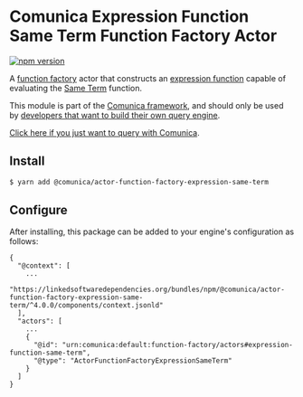 # Comunica Expression Function Same Term Function Factory Actor

[![npm version](https://badge.fury.io/js/%40comunica%2Factor-function-factory-expression-function-same-term.svg)](https://www.npmjs.com/package/@comunica/actor-function-factory-expression-same-term)

A [function factory](https://github.com/comunica/comunica/tree/master/packages/bus-function-factory) actor
that constructs an [expression function](https://github.com/comunica/comunica/tree/master/packages/bus-function-factory/lib/ActorFunctionFactory.ts)
capable of evaluating the [Same Term](https://www.w3.org/TR/sparql11-query/#func-sameTerm) function.

This module is part of the [Comunica framework](https://github.com/comunica/comunica),
and should only be used by [developers that want to build their own query engine](https://comunica.dev/docs/modify/).

[Click here if you just want to query with Comunica](https://comunica.dev/docs/query/).

## Install

```bash
$ yarn add @comunica/actor-function-factory-expression-same-term
```

## Configure

After installing, this package can be added to your engine's configuration as follows:
```text
{
  "@context": [
    ...
    "https://linkedsoftwaredependencies.org/bundles/npm/@comunica/actor-function-factory-expression-same-term/^4.0.0/components/context.jsonld"
  ],
  "actors": [
    ...
    {
      "@id": "urn:comunica:default:function-factory/actors#expression-function-same-term",
      "@type": "ActorFunctionFactoryExpressionSameTerm"
    }
  ]
}
```
